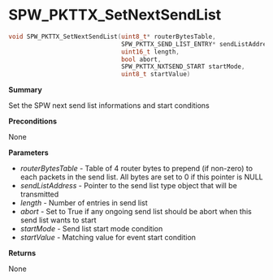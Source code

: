 # SPW_PKTTX_SetNextSendList

```c
void SPW_PKTTX_SetNextSendList(uint8_t* routerBytesTable,
                               SPW_PKTTX_SEND_LIST_ENTRY* sendListAddress,
                               uint16_t length,
                               bool abort,
                               SPW_PKTTX_NXTSEND_START startMode,
                               uint8_t startValue)
```

**Summary**

Set the SPW next send list informations and start conditions

**Preconditions**

None

**Parameters**

* *routerBytesTable* - Table of 4 router bytes to prepend (if non-zero) to each packets in the send list. All bytes are set to 0 if this pointer is NULL
* *sendListAddress* - Pointer to the send list type object that will be transmitted
* *length* - Number of entries in send list
* *abort* - Set to True if any ongoing send list should be abort when this send list wants to start
* *startMode* - Send list start mode condition
* *startValue* - Matching value for event start condition

**Returns**

None
